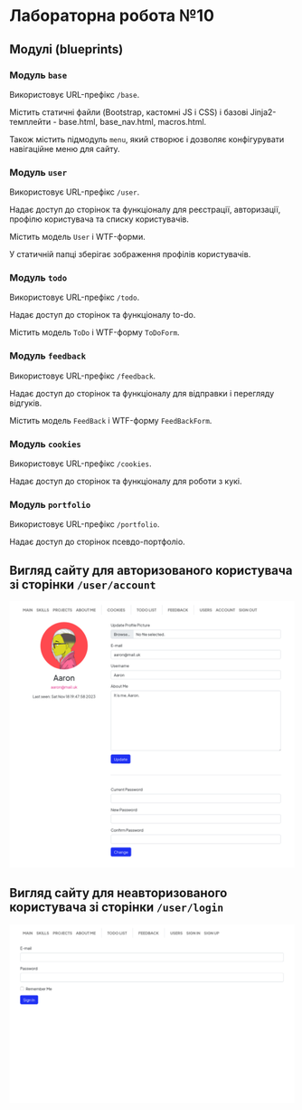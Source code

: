 # Лабораторна робота №10

## Модулі (blueprints)

### Модуль `base`

Використовує URL-префікс `/base`.

Містить статичні файли (Bootstrap, кастомні JS і CSS) і базові Jinja2-темплейти - base.html, base_nav.html, macros.html.

Також містить підмодуль `menu`, який створює і дозволяє конфігурувати навігаційне меню для сайту.

### Модуль `user`

Використовує URL-префікс `/user`.

Надає доступ до сторінок та функціоналу для реєстрації, авторизації, профілю користувача та списку користувачів.

Містить модель `User` і WTF-форми.

У статичній папці зберігає зображення профілів користувачів.

### Модуль `todo`

Використовує URL-префікс `/todo`.

Надає доступ до сторінок та функціоналу to-do.

Містить модель `ToDo` і WTF-форму `ToDoForm`.

### Модуль `feedback`

Використовує URL-префікс `/feedback`.

Надає доступ до сторінок та функціоналу для відправки і перегляду відгуків.

Містить модель `FeedBack` і WTF-форму `FeedBackForm`.

### Модуль `cookies`

Використовує URL-префікс `/cookies`.

Надає доступ до сторінок та функціоналу для роботи з кукі.

### Модуль `portfolio`

Використовує URL-префікс `/portfolio`.

Надає доступ до сторінок псевдо-портфоліо.

## Вигляд сайту для авторизованого користувача зі сторінки `/user/account`
![](./screenshots/Page%20Account.png)

## Вигляд сайту для неавторизованого користувача зі сторінки `/user/login`
![](./screenshots/Page%20Sign%20In.png)
